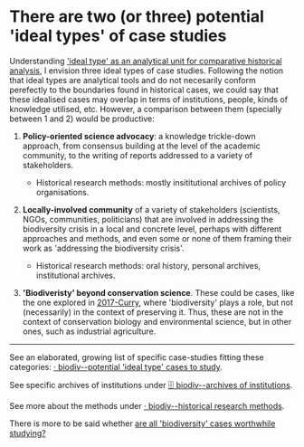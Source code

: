 # There are two (or three) potential 'ideal types' of case studies

Understanding ['ideal type' as an analytical unit for comparative historical analysis](the%20'ideal%20type'%20is%20an%20analytical%20unit%20for%20comparative%20historical%20analysis.md), I envision three ideal types of case studies. Following the notion that ideal types are analytical tools and do not necesarily conform perefectly to the boundaries found in historical cases, we could say that these idealised cases may overlap in terms of institutions, people, kinds of knowledge utilised, etc. However, a comparison between them (specially between 1 and 2) would be productive:

1. **Policy-oriented science advocacy**: a knowledge trickle-down approach, from consensus building at the level of the academic community, to the writing of reports addressed to a variety of stakeholders. 
	- Historical research methods: mostly insititutional archives of policy organisations.

2. **Locally-involved community** of a variety of stakeholders (scientists, NGOs, communities, politicians) that are involved in addressing the biodiversity crisis in a local and concrete level, perhaps with different approaches and methods, and even some or none of them framing their work as 'addressing the biodiversity crisis'.  
	- Historical research methods: oral history, personal archives, institutional archives. 

3. **'Biodiveristy' beyond conservation science**. These could be cases, like the one explored in [2017-Curry](2017-Curry.md), where 'biodiversity' plays a role, but not (necessarily) in the context of preserving it. Thus, these are not in the context of conservation biology and environmental science, but in other ones, such as industrial agriculture.


--- 

See an elaborated, growing list of specific case-studies fitting these categories: [· biodiv--potential 'ideal type' cases to study](·%20biodiv--potential%20'ideal%20type'%20cases%20to%20study.md).

See specific archives of institutions under [🗄 biodiv--archives of institutions](🗄%20biodiv--archives%20of%20institutions.md).

See more about the methods under [· biodiv--historical research methods](·%20biodiv--historical%20research%20methods.md). 

There is more to be said whether [are all 'biodiversity' cases worthwhile studying?](are%20all%20'biodiversity'%20cases%20worthwhile%20studying?.md)
